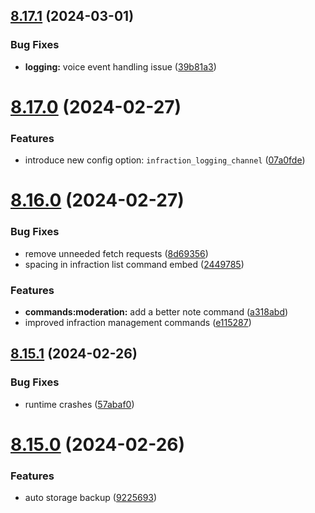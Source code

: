 ## [8.17.1](https://github.com/onesoft-sudo/sudobot/compare/v8.17.0...v8.17.1) (2024-03-01)


### Bug Fixes

* **logging:** voice event handling issue ([39b81a3](https://github.com/onesoft-sudo/sudobot/commit/39b81a37ccf043b0dc089256d281221265dda73d))



# [8.17.0](https://github.com/onesoft-sudo/sudobot/compare/v8.16.0...v8.17.0) (2024-02-27)


### Features

* introduce new config option: `infraction_logging_channel` ([07a0fde](https://github.com/onesoft-sudo/sudobot/commit/07a0fdecefd962e9043fd9702fd041ce8335a3d7))



# [8.16.0](https://github.com/onesoft-sudo/sudobot/compare/v8.15.1...v8.16.0) (2024-02-27)


### Bug Fixes

* remove unneeded fetch requests ([8d69356](https://github.com/onesoft-sudo/sudobot/commit/8d693568abc338e126f0b1422c49528160c2f407))
* spacing in infraction list command embed ([2449785](https://github.com/onesoft-sudo/sudobot/commit/2449785992d10aaffac8a2b3cd5a470084259411))


### Features

* **commands:moderation:** add a better note command ([a318abd](https://github.com/onesoft-sudo/sudobot/commit/a318abd2ed5663ad86021107c2c2fbfb729a2831))
* improved infraction management commands ([e115287](https://github.com/onesoft-sudo/sudobot/commit/e11528717d3716b09fb4c446bd8066136f5af228))



## [8.15.1](https://github.com/onesoft-sudo/sudobot/compare/v8.15.0...v8.15.1) (2024-02-26)


### Bug Fixes

* runtime crashes ([57abaf0](https://github.com/onesoft-sudo/sudobot/commit/57abaf01644731624aaed0035e18731b8fec198f))



# [8.15.0](https://github.com/onesoft-sudo/sudobot/compare/v8.14.0...v8.15.0) (2024-02-26)


### Features

* auto storage backup ([9225693](https://github.com/onesoft-sudo/sudobot/commit/92256932e872e68a34464b766288551d3a44d380))



